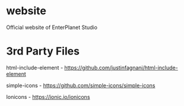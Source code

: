 # website
Official website of EnterPlanet Studio

# 3rd Party Files
html-include-element - https://github.com/justinfagnani/html-include-element

simple-icons - https://github.com/simple-icons/simple-icons

Ionicons - https://ionic.io/ionicons
